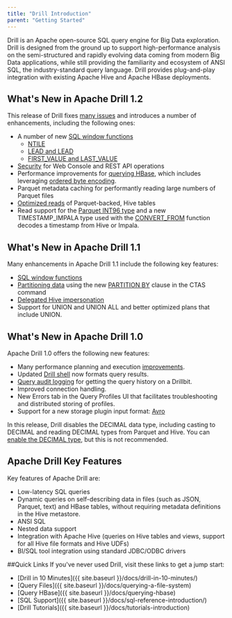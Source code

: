 ```yaml
---
title: "Drill Introduction"
parent: "Getting Started"
---
```

Drill is an Apache open-source SQL query engine for Big Data exploration.
Drill is designed from the ground up to support high-performance analysis on
the semi-structured and rapidly evolving data coming from modern Big Data
applications, while still providing the familiarity and ecosystem of ANSI SQL,
the industry-standard query language. Drill provides plug-and-play integration
with existing Apache Hive and Apache HBase deployments. 

## What's New in Apache Drill 1.2

This release of Drill fixes [many issues]() and introduces a number of enhancements, including the following ones:

* A number of new [SQL window functions]({{site.baseurl}}/docs/sql-window-functions)  
  * [NTILE]({{site.baseurl}}/docs/ranking-window-functions/#ntile)  
  * [LEAD and LEAD]({{site.baseurl}}/docs/value-window-functions/#lag-lead)  
  * [FIRST_VALUE and LAST_VALUE]({{site.baseurl}}/docs/value-window-functions/#first_value-last_value)  
* [Security]({{site.baseurl}}/docs/configuring-web-console-and-rest-api-security/) for Web Console and REST API operations  
* Performance improvements for [querying HBase]({{site.baseurl}}/docs/querying-hbase/#querying-big-endian-encoded-data), which includes leveraging [ordered byte encoding]({{site.baseurl}}/docs/querying-hbase/#leveraging-hbase-ordered-byte-encoding).
* Parquet metadata caching for performantly reading large numbers of Parquet files
* [Optimized reads]({{site.baseurl}}/docs/querying-hive/#optimizing-reads-of-parquet-backed-tables) of Parquet-backed, Hive tables
* Read support for the [Parquet INT96 type]({{site.baseurl}}/docs/parquet-format/#about-int96-support) and a new TIMESTAMP_IMPALA type used with the [CONVERT_FROM]({{site.baseurl}}/docs/supported-data-types/#data-types-for-convert_to-and-convert_from-functions) function decodes a timestamp from Hive or Impala.  

## What's New in Apache Drill 1.1

Many enhancements in Apache Drill 1.1 include the following key features:

* [SQL window functions]({{site.baseurl}}/docs/sql-window-functions)
* [Partitioning data]({{site.baseurl}}) using the new [PARTITION BY]({{site.baseurl}}/docs/partition-by-clause) clause in the CTAS command
* [Delegated Hive impersonation]({{site.baseurl}}/docs/configuring-user-impersonation-with-hive-authorization/)
* Support for UNION and UNION ALL and better optimized plans that include UNION.

## What's New in Apache Drill 1.0

Apache Drill 1.0 offers the following new features:

* Many performance planning and execution [improvements](/docs/performance-tuning-introduction/).
* Updated [Drill shell]({{site.baseurl}}/docs/configuring-the-drill-shell) now formats query results.
* [Query audit logging]({{site.baseurl}}/docs/getting-query-information/) for getting the query history on a Drillbit.
* Improved connection handling.
* New Errors tab in the Query Profiles UI that facilitates troubleshooting and distributed storing of profiles.
* Support for a new storage plugin input format: [Avro](http://avro.apache.org/docs/current/spec.html)

In this release, Drill disables the DECIMAL data type, including casting to DECIMAL and reading DECIMAL types from Parquet and Hive. You can [enable the DECIMAL type](docs/supported-data-types/#enabling-the-decimal-type), but this is not recommended.

## Apache Drill Key Features

Key features of Apache Drill are:

  * Low-latency SQL queries
  * Dynamic queries on self-describing data in files (such as JSON, Parquet, text) and HBase tables, without requiring metadata definitions in the Hive metastore.
  * ANSI SQL
  * Nested data support
  * Integration with Apache Hive (queries on Hive tables and views, support for all Hive file formats and Hive UDFs)
  * BI/SQL tool integration using standard JDBC/ODBC drivers

##Quick Links
If you've never used Drill, visit these links to get a jump start:

* [Drill in 10 Minutes]({{ site.baseurl }}/docs/drill-in-10-minutes/)
* [Query Files]({{ site.baseurl }}/docs/querying-a-file-system)
* [Query HBase]({{ site.baseurl }}/docs/querying-hbase)
* [SQL Support]({{ site.baseurl }}/docs/sql-reference-introduction/)
* [Drill Tutorials]({{ site.baseurl }}/docs/tutorials-introduction)

